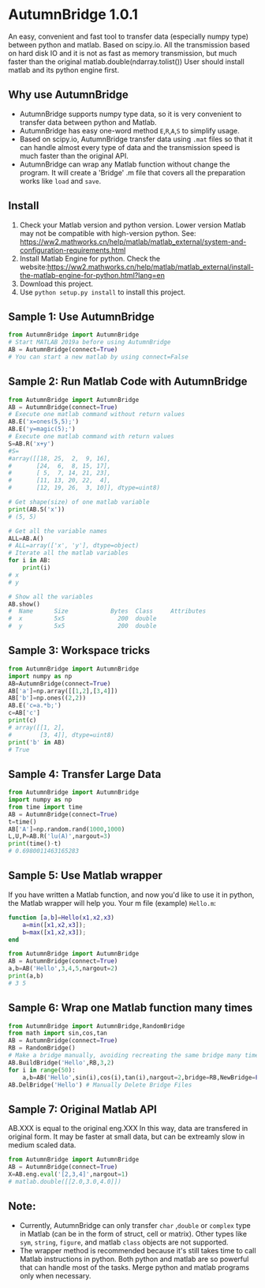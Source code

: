 # AutumnBridge 1.0.1
An easy, convenient and fast tool to transfer data (especially numpy type) between python and matlab.
Based on scipy.io. All the transmission based on hard disk IO and it is not as fast as memory transmission, but much faster than the original matlab.double(ndarray.tolist())
User should install matlab and its python engine first.

## Why use AutumnBridge
* AutumnBridge supports numpy type data, so it is very convenient to transfer data between python and Matlab.
* AutumnBridge has easy one-word method `E`,`R`,`A`,`S` to simplify usage.
* Based on scipy.io, AutumnBridge transfer data using `.mat` files so that it can handle almost every type of data and the transmission speed is much faster than the original API.
* AutumnBridge can wrap any Matlab function without change the program. It will create a 'Bridge' .m file that covers all the preparation works like `load` and `save`.

## Install
1. Check your Matlab version and python version. Lower version Matlab may not be compatible with high-version python. See: https://ww2.mathworks.cn/help/matlab/matlab_external/system-and-configuration-requirements.html
2. Install Matlab Engine for python. Check the website:https://ww2.mathworks.cn/help/matlab/matlab_external/install-the-matlab-engine-for-python.html?lang=en 
3. Download this project.
4. Use `python setup.py install` to install this project.
## Sample 1: Use AutumnBridge
```python
from AutumnBridge import AutumnBridge
# Start MATLAB 2019a before using AutumnBridge
AB = AutumnBridge(connect=True)
# You can start a new matlab by using connect=False
```
## Sample 2: Run Matlab Code with AutumnBridge
```python
from AutumnBridge import AutumnBridge
AB = AutumnBridge(connect=True)
# Execute one matlab command without return values
AB.E('x=ones(5,5);')
AB.E('y=magic(5);')
# Execute one matlab command with return values 
S=AB.R('x+y')
#S=
#array([[18, 25,  2,  9, 16],
#       [24,  6,  8, 15, 17],
#       [ 5,  7, 14, 21, 23],
#       [11, 13, 20, 22,  4],
#       [12, 19, 26,  3, 10]], dtype=uint8)

# Get shape(size) of one matlab variable
print(AB.S('x'))
# (5, 5)

# Get all the variable names
ALL=AB.A()
# ALL=array(['x', 'y'], dtype=object)
# Iterate all the matlab variables
for i in AB:
    print(i)
# x
# y

# Show all the variables
AB.show()
#  Name      Size            Bytes  Class     Attributes
#  x         5x5               200  double              
#  y         5x5               200  double             
```
## Sample 3: Workspace tricks
```python
from AutumnBridge import AutumnBridge
import numpy as np
AB=AutumnBridge(connect=True)
AB['a']=np.array([[1,2],[3,4]])
AB['b']=np.ones((2,2))
AB.E('c=a.*b;')
c=AB['c']
print(c)
# array([[1, 2],
#        [3, 4]], dtype=uint8)
print('b' in AB)
# True
```
## Sample 4: Transfer Large Data
```python
from AutumnBridge import AutumnBridge
import numpy as np
from time import time
AB = AutumnBridge(connect=True)
t=time()
AB['A']=np.random.rand(1000,1000)
L,U,P=AB.R('lu(A)',nargout=3)
print(time()-t)
# 0.6980011463165283
```
## Sample 5: Use Matlab wrapper
If you have written a Matlab function, and now you'd like to use it in python, the Matlab wrapper will help you.
Your m file (example) `Hello.m`:
```matlab
function [a,b]=Hello(x1,x2,x3)
    a=min([x1,x2,x3]);
    b=max([x1,x2,x3]);
end
```
```python
from AutumnBridge import AutumnBridge
AB = AutumnBridge(connect=True)
a,b=AB('Hello',3,4,5,nargout=2)
print(a,b)
# 3 5
```

## Sample 6: Wrap one Matlab function many times
```python
from AutumnBridge import AutumnBridge,RandomBridge
from math import sin,cos,tan
AB = AutumnBridge(connect=True)
RB = RandomBridge()
# Make a bridge manually, avoiding recreating the same bridge many times.
AB.BuildBridge('Hello',RB,3,2)
for i in range(50):
    a,b=AB('Hello',sin(i),cos(i),tan(i),nargout=2,bridge=RB,NewBridge=False)
AB.DelBridge('Hello') # Manually Delete Bridge Files
```
## Sample 7: Original Matlab API
AB.XXX is equal to the original eng.XXX
In this way, data are transfered in original form. It may be faster at small data, but can be extreamly slow in medium scaled data.
```python
from AutumnBridge import AutumnBridge
AB = AutumnBridge(connect=True)
X=AB.eng.eval('[2,3,4]',nargout=1)
# matlab.double([[2.0,3.0,4.0]])
```

## Note:
* Currently, AutumnBridge can only transfer `char` ,`double` or `complex` type in Matlab (can be in the form of struct, cell or matrix). Other types like `sym`, `string`, `figure`, and matlab `class` objects are not supported.
* The wrapper method is recommended because it's still takes time to call Matlab instructions in python. Both python and matlab are so powerful that can handle most of the tasks. Merge python and matlab programs only when necessary. 
